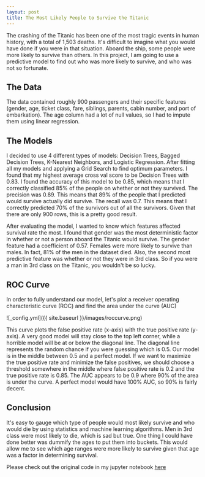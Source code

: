 ```yaml
---
layout: post
title: The Most Likely People to Survive the Titanic
---  
```


The crashing of the Titanic has been one of the most tragic events in human history, with a total of 1,503 deaths. It's difficult to imagine what you would have done if you were in that situation. Aboard the ship, some people were more likely to survive than others. In this project, I am going to use a predictive model to find out who was more likely to survive, and who was not so fortunate.

## The Data ##

The data contained roughly 900 passengers and their specific features (gender, age, ticket class, fare, siblings, parents, cabin number, and port of embarkation). The age column had a lot of null values, so I had to impute them using linear regression.

## The Models ##

I decided to use 4 different types of models: Decision Trees, Bagged Decision Trees, K-Nearest Neighbors, and Logistic Regression. After fitting all my models and applying a Grid Search to find optimum parameters. I found that my highest average cross val score to be Decision Trees with 0.83. I found the accuracy of this model to be 0.85, which means that I correctly classified 85% of the people on whether or not they survived. The precision was 0.89. This means that 89% of the people that I predicted would survive actually did survive. The recall was 0.7. This means that I correctly predicted 70% of the survivors out of all the survivors. Given that there are only 900 rows, this is a pretty good result.

After evaluating the model, I wanted to know which features affected survival rate the most. I found that gender was the most deterministic factor in whether or not a person aboard the Titanic would survive. The gender feature had a coefficient of 0.57. Females were more likely to survive than males. In fact, 81% of the men in the dataset died. Also, the second most predictive feature was whether or not they were in 3rd class. So if you were a man in 3rd class on the Titanic, you wouldn't be so lucky.

## ROC Curve ##

In order to fully understand our model, let's plot a receiver operating characteristic curve (ROC) and find the area under the curve (AUC)

![_config.yml]({{ site.baseurl }}/images/roccurve.png)

This curve plots the false positive rate (x-axis) with the true positive rate (y-axis). A very good model will stay close to the top left corner, while a horrible model will be at or below the diagonal line. The diagonal line represents the random chance if you were guessing which is 0.5. Our model is in the middle between 0.5 and a perfect model. If we want to maximize the true positive rate and minimize the false positives, we should choose a threshold somewhere in the middle where false positive rate is 0.2 and the true positive rate is 0.85. The AUC appears to be 0.9 where 90% of the area is under the curve. A perfect model would have 100% AUC, so 90% is fairly decent. 

## Conclusion ##

It's easy to gauge which type of people would most likely survive and who would die by using statistics and machine learning algorithms. Men in 3rd class were most likely to die, which is sad but true. One thing I could have done better was dummify the ages to put them into buckets. This would allow me to see which age ranges were more likely to survive given that age was a factor in determining survival. 

Please check out the original code in my jupyter notebook [here](https://git.generalassemb.ly/mdeguzman827/project-5-classification-disaster-mgmt/blob/master/titanic.ipynb)
